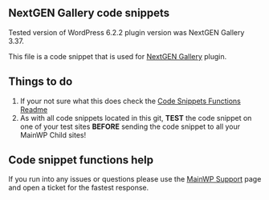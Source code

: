 ## NextGEN Gallery code snippets

Tested version of WordPress 6.2.2 plugin version was NextGEN Gallery 3.37.

This file is a code snippet that is used for [NextGEN Gallery](https://wordpress.org/plugins/nextgen-gallery/) plugin. 

## Things to do

1. If your not sure what this does check the [Code Snippets Functions Readme](https://github.com/mainwp/Code-Snippets-Functions/blob/master/README.md)
2. As with all code snippets located in this git, **TEST** the code snippet on one of your test sites **BEFORE** sending the code snippet to all your MainWP Child sites!

## Code snippet functions help

If you run into any issues or questions please use the [MainWP Support](https://mainwp.com/support/) page and open a ticket for the fastest response.
